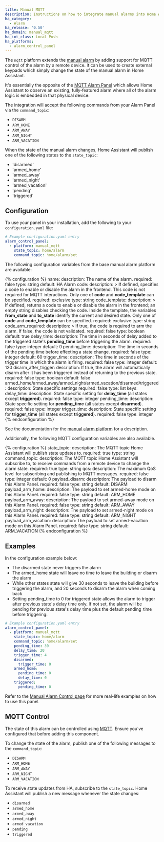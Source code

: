 ```yaml
---
title: Manual MQTT
description: Instructions on how to integrate manual alarms into Home Assistant with MQTT support.
ha_category:
  - Alarm
ha_release: '0.50'
ha_domain: manual_mqtt
ha_iot_class: Local Push
ha_platforms:
  - alarm_control_panel
---
```


The `mqtt` platform extends the [manual alarm](/integrations/manual) by adding support for MQTT control of the alarm by a remote device. It can be used to create external keypads which simply change the state of the manual alarm in Home Assistant.

It's essentially the opposite of the [MQTT Alarm Panel](/integrations/alarm_control_panel.mqtt/) which allows Home Assistant to observe an existing, fully-featured alarm where all of the alarm logic is embedded in that physical device.

The integration will accept the following commands from your Alarm Panel via the `command_topic`:

- `DISARM`
- `ARM_HOME`
- `ARM_AWAY`
- `ARM_NIGHT`
- `ARM_VACATION`

When the state of the manual alarm changes, Home Assistant will publish one of the following states to the `state_topic`:

- 'disarmed'
- 'armed_home'
- 'armed_away'
- 'armed_night'
- 'armed_vacation'
- 'pending'
- 'triggered'

## Configuration

To use your panel in your installation, add the following to your `configuration.yaml` file:

```yaml
# Example configuration.yaml entry
alarm_control_panel:
  - platform: manual_mqtt
    state_topic: home/alarm
    command_topic: home/alarm/set
```

The following configuration variables from the base manual alarm platform are available:

{% configuration %}
name:
  description: The name of the alarm.
  required: false
  type: string
  default: HA Alarm
code:
  description: >
    If defined, specifies a code to enable or disable the alarm in the frontend.
    This code is not required for MQTT interactions.
    Only one of **code** and **code_template** can be specified.
  required: exclusive
  type: string
code_template:
  description: >
    If defined, returns a code to enable or disable the alarm in the frontend; an empty string disables checking the code.
    Inside the template, the variables **from_state** and **to_state** identify the current and desired state.
    Only one of **code** and **code_template** can be specified.
  required: exclusive
  type: string
code_arm_required:
  description: >
   If true, the code is required to arm the alarm. If false, the code is not validated.
  required: false
  type: boolean
  default: true
delay_time:
  description: The time in seconds of delay added to the triggered state's **pending_time** before triggering the alarm.
  required: false
  type: integer
  default: 0
pending_time:
  description: The time in seconds of the pending time before effecting a state change.
  required: false
  type: integer
  default: 60
trigger_time:
  description: The time in seconds of the trigger time in which the alarm is firing.
  required: false
  type: integer
  default: 120
disarm_after_trigger:
  description: If true, the alarm will automatically disarm after it has been triggered instead of returning to the previous state.
  required: false
  type: boolean
  default: false
armed_home/armed_away/armed_night/armed_vacation/disarmed/triggered:
  description: State specific settings
  required: false
  type: list
  keys:
    delay_time:
      description: State specific setting for **delay_time** (all states except **triggered**).
      required: false
      type: integer
    pending_time:
      description: State specific setting for **pending_time** (all states except **disarmed**).
      required: false
      type: integer
    trigger_time:
      description: State specific setting for **trigger_time** (all states except **triggered**).
      required: false
      type: integer
{% endconfiguration %}

See the documentation for the [manual alarm platform](/integrations/manual) for a description.

Additionally, the following MQTT configuration variables are also available.

{% configuration %}
state_topic:
  description: The MQTT topic Home Assistant will publish state updates to.
  required: true
  type: string
command_topic:
  description: The MQTT topic Home Assistant will subscribe to, to receive commands from a remote device to change the alarm state.
  required: true
  type: string
qos:
  description: The maximum QoS level for subscribing and publishing to MQTT messages.
  required: false
  type: integer
  default: 0
payload_disarm:
  description: The payload to disarm this Alarm Panel.
  required: false
  type: string
  default: DISARM
payload_arm_home:
  description: The payload to set armed-home mode on this Alarm Panel.
  required: false
  type: string
  default: ARM_HOME
payload_arm_away:
  description: The payload to set armed-away mode on this Alarm Panel.
  required: false
  type: string
  default: ARM_AWAY
payload_arm_night:
  description: The payload to set armed-night mode on this Alarm Panel.
  required: false
  type: string
  default: ARM_NIGHT
payload_arm_vacation:
  description: The payload to set armed-vacation mode on this Alarm Panel.
  required: false
  type: string
  default: ARM_VACATION
{% endconfiguration %}

## Examples

In the configuration example below:

- The disarmed state never triggers the alarm
- The armed_home state will leave no time to leave the building or disarm the alarm
- While other states state will give 30 seconds to leave the building before triggering the alarm, and 20 seconds to disarm the alarm when coming back
- Setting pending_time to 0 for triggered state allows the alarm to trigger after previous state's delay time only. If not set, the alarm will be pending for previous state's delay_time plus the default pending_time before triggering.

```yaml
# Example configuration.yaml entry
alarm_control_panel:
  - platform: manual_mqtt
    state_topic: home/alarm
    command_topic: home/alarm/set
    pending_time: 30
    delay_time: 20
    trigger_time: 4
    disarmed:
      trigger_time: 0
    armed_home:
      pending_time: 0
      delay_time: 0
    triggered:
      pending_time: 0
```

Refer to the [Manual Alarm Control page](/integrations/manual#examples) for more real-life examples on how to use this panel.

## MQTT Control

The state of this alarm can be controlled using [MQTT](/integrations/mqtt/). Ensure you've configured that before adding this component.

To change the state of the alarm, publish one of the following messages to the `command_topic`:

 - `DISARM`
 - `ARM_HOME`
 - `ARM_AWAY`
 - `ARM_NIGHT`
 - `ARM_VACATION`

To receive state updates from HA, subscribe to the `state_topic`. Home Assistant will publish a new message whenever the state changes:

 - `disarmed`
 - `armed_home`
 - `armed_away`
 - `armed_night`
 - `armed_vacation`
 - `pending`
 - `triggered`
